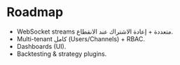 # Roadmap
- WebSocket streams متعددة + إعادة الاشتراك عند الانقطاع.
- Multi-tenant كامل (Users/Channels) + RBAC.
- Dashboards (UI).
- Backtesting & strategy plugins.
